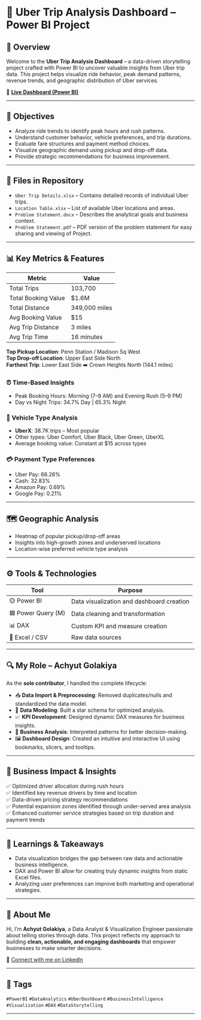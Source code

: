 # 🚕 Uber Trip Analysis Dashboard – Power BI Project

## 📌 Overview

Welcome to the **Uber Trip Analysis Dashboard** – a data-driven storytelling project crafted with Power BI to uncover valuable insights from Uber trip data. This project helps visualize ride behavior, peak demand patterns, revenue trends, and geographic distribution of Uber services.

🔗 **[Live Dashboard (Power BI)](https://app.powerbi.com/view?r=eyJrIjoiNjQ4ZWFlYzktZGI5Ni00MGIyLWJjZDgtMTAyZDYyZWVhNDhlIiwidCI6ImM2ZTU0OWIzLTVmNDUtNDAzMi1hYWU5LWQ0MjQ0ZGM1YjJjNCJ9)**

---

## 🎯 Objectives

- Analyze ride trends to identify peak hours and rush patterns.
- Understand customer behavior, vehicle preferences, and trip durations.
- Evaluate fare structures and payment method choices.
- Visualize geographic demand using pickup and drop-off data.
- Provide strategic recommendations for business improvement.

---

## 📁 Files in Repository

- `Uber Trip Details.xlsx` – Contains detailed records of individual Uber trips.
- `Location Table.xlsx` – List of available Uber locations and areas.
- `Problem Statement.docx` – Describes the analytical goals and business context.
- `Problem Statement.pdf` – PDF version of the problem statement for easy sharing and viewing of Project.

---

## 📊 Key Metrics & Features

| Metric | Value |
|--------|-------|
| Total Trips | 103,700 |
| Total Booking Value | $1.6M |
| Total Distance | 349,000 miles |
| Avg Booking Value | $15 |
| Avg Trip Distance | 3 miles |
| Avg Trip Time | 16 minutes |

**Top Pickup Location**: Penn Station / Madison Sq West  
**Top Drop-off Location**: Upper East Side North  
**Farthest Trip**: Lower East Side ➡️ Crown Heights North (144.1 miles)

### ⏰ Time-Based Insights
- Peak Booking Hours: Morning (7–9 AM) and Evening Rush (5–9 PM)
- Day vs Night Trips: 34.7% Day | 65.3% Night

### 🚗 Vehicle Type Analysis
- **UberX**: 38.7K trips – Most popular
- Other types: Uber Comfort, Uber Black, Uber Green, UberXL
- Average booking value: Constant at $15 across types

### 💳 Payment Type Preferences
- Uber Pay: 66.26%  
- Cash: 32.83%  
- Amazon Pay: 0.69%  
- Google Pay: 0.21%

---

## 🗺️ Geographic Analysis

- Heatmap of popular pickup/drop-off areas
- Insights into high-growth zones and underserved locations
- Location-wise preferred vehicle type analysis

---

## ⚙️ Tools & Technologies

| Tool | Purpose |
|------|---------|
| 🟡 Power BI | Data visualization and dashboard creation |
| 🟦 Power Query (M) | Data cleaning and transformation |
| 📊 DAX | Custom KPI and measure creation |
| 📁 Excel / CSV | Raw data sources |

---

## 🔍 My Role – Achyut Golakiya

As the **sole contributor**, I handled the complete lifecycle:
- 📥 **Data Import & Preprocessing**: Removed duplicates/nulls and standardized the data model.
- 📐 **Data Modeling**: Built a star schema for optimized analysis.
- 📈 **KPI Development**: Designed dynamic DAX measures for business insights.
- 🧠 **Business Analysis**: Interpreted patterns for better decision-making.
- 🖼️ **Dashboard Design**: Created an intuitive and interactive UI using bookmarks, slicers, and tooltips.

---

## 🚀 Business Impact & Insights

✅ Optimized driver allocation during rush hours  
✅ Identified key revenue drivers by time and location  
✅ Data-driven pricing strategy recommendations  
✅ Potential expansion zones identified through under-served area analysis  
✅ Enhanced customer service strategies based on trip duration and payment trends  

---

## 🧠 Learnings & Takeaways

- Data visualization bridges the gap between raw data and actionable business intelligence.
- DAX and Power BI allow for creating truly dynamic insights from static Excel files.
- Analyzing user preferences can improve both marketing and operational strategies.

---

## 💼 About Me

Hi, I’m **Achyut Golakiya**, a Data Analyst & Visualization Engineer passionate about telling stories through data. This project reflects my approach to building **clean, actionable, and engaging dashboards** that empower businesses to make smarter decisions.

🔗 [Connect with me on LinkedIn](https://www.linkedin.com/in/golakiya/)

---

## 📣 Tags

`#PowerBI` `#DataAnalytics` `#UberDashboard` `#BusinessIntelligence` `#Visualization` `#DAX` `#DataStorytelling`

---

